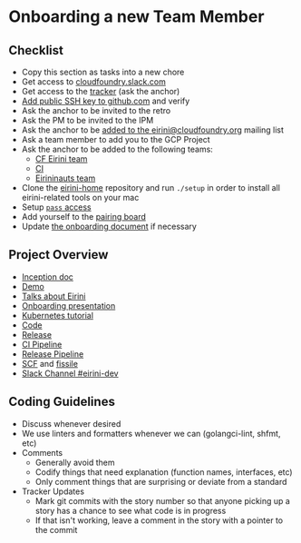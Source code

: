 # Onboarding a new Team Member

## Checklist

* Copy this section as tasks into a new chore
* Get access to [cloudfoundry.slack.com](https://slack.cloudfoundry.org/)
* Get access to the [tracker](https://www.pivotaltracker.com/n/projects/2172361) (ask the anchor)
* [Add public SSH key to github.com](https://help.github.com/articles/connecting-to-github-with-ssh/) and verify
* Ask the anchor to be invited to the retro
* Ask the PM to be invited to the IPM
* Ask the anchor to be [added to the eirini@cloudfoundry.org](https://groups.google.com/a/cloudfoundry.org/forum/#!managemembers/eirini/members) mailing list
* Ask a team member to add you to the GCP Project
* Ask the anchor to be added to the following teams:
  * [CF Eirini team](https://github.com/orgs/cloudfoundry-incubator/teams/eirini/members)
  * [CI](https://github.com/orgs/cf-cube-ci/teams/cube/members)
  * [Eirininauts team](https://github.com/orgs/eirini-forks/teams/eirininauts/members)
* Clone the [eirini-home](https://github.com/eirini-forks/eirini-home) repository and run `./setup` in order to install all eirini-related tools on your mac
* Setup [`pass` access](https://github.com/cloudfoundry/eirini-private-config/tree/master#sensitive-passwords)
* Add yourself to the [pairing board](https://pairup-ng.mybluemix.net/#eirini)
* Update [the onboarding document](https://github.com/cloudfoundry-incubator/eirini/blob/master/onboarding.markdown) if necessary

## Project Overview

* [Inception doc](https://files.slack.com/files-pri/T02FL4A1X-FAED4MMSN/download/projecteirinipdf.pdf)
* [Demo]( https://files.slack.com/files-pri/T02FL4A1X-FADSGHCUR/download/eirini-demo.mp4)
* [Talks about Eirini](http://eirini.cf/#/talks)
* [Onboarding presentation](https://cloudfoundry.slack.com/files/UACLP8DGC/FPJDTH885/projecteirini_v2.0.1.key)
* [Kubernetes tutorial](https://kubernetes.io/docs/tutorials/hello-minikube/)
* [Code](https://code.cloudfoundry.org/eirini)
* [Release](https://code.cloudfoundry.org/eirini-release)
* [CI Pipeline](https://jetson.eirini.cf-app.com/teams/main/pipelines/ci)
* [Release Pipeline](https://jetson.eirini.cf-app.com/teams/main/pipelines/eirini-release)
* [SCF](https://github.com/SUSE/scf) and [fissile](https://github.com/cloudfoundry-incubator/fissile)
* [Slack Channel #eirini-dev](https://cloudfoundry.slack.com/messages/C8RU3BZ26)

## Coding Guidelines

* Discuss whenever desired
* We use linters and formatters whenever we can (golangci-lint, shfmt, etc)
* Comments
  - Generally avoid them
  - Codify things that need explanation (function names, interfaces, etc)
  - Only comment things that are surprising or deviate from a standard
* Tracker Updates
  - Mark git commits with the story number so that anyone picking up a story has a chance to see what code is in progress
  - If that isn't working, leave a comment in the story with a pointer to the commit
